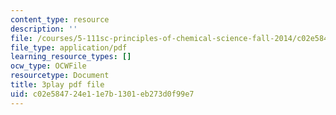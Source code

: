 ```yaml
---
content_type: resource
description: ''
file: /courses/5-111sc-principles-of-chemical-science-fall-2014/c02e584724e11e7b1301eb273d0f99e7_LWmVdG0uj2g.pdf
file_type: application/pdf
learning_resource_types: []
ocw_type: OCWFile
resourcetype: Document
title: 3play pdf file
uid: c02e5847-24e1-1e7b-1301-eb273d0f99e7
---
```

